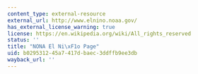 ```yaml
---
content_type: external-resource
external_url: http://www.elnino.noaa.gov/
has_external_license_warning: true
license: https://en.wikipedia.org/wiki/All_rights_reserved
status: ''
title: "NONA El Ni\xF1o Page"
uid: b0295312-45a7-417d-baec-3ddffb9ee3db
wayback_url: ''
---
```

